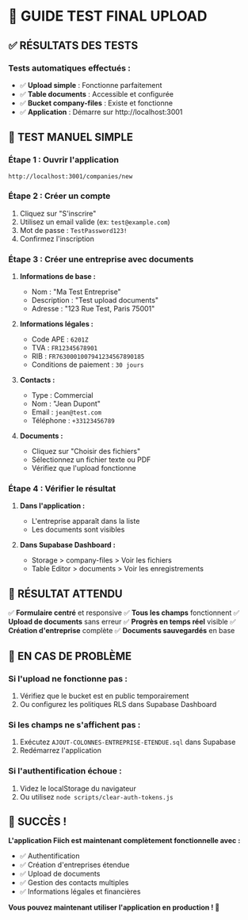 # 🎉 GUIDE TEST FINAL UPLOAD

## ✅ RÉSULTATS DES TESTS

### **Tests automatiques effectués :**
- ✅ **Upload simple** : Fonctionne parfaitement
- ✅ **Table documents** : Accessible et configurée
- ✅ **Bucket company-files** : Existe et fonctionne
- ✅ **Application** : Démarre sur http://localhost:3001

## 🧪 TEST MANUEL SIMPLE

### **Étape 1 : Ouvrir l'application**
```
http://localhost:3001/companies/new
```

### **Étape 2 : Créer un compte**
1. Cliquez sur "S'inscrire"
2. Utilisez un email valide (ex: `test@example.com`)
3. Mot de passe : `TestPassword123!`
4. Confirmez l'inscription

### **Étape 3 : Créer une entreprise avec documents**
1. **Informations de base :**
   - Nom : "Ma Test Entreprise"
   - Description : "Test upload documents"
   - Adresse : "123 Rue Test, Paris 75001"

2. **Informations légales :**
   - Code APE : `6201Z`
   - TVA : `FR12345678901`
   - RIB : `FR7630001007941234567890185`
   - Conditions de paiement : `30 jours`

3. **Contacts :**
   - Type : Commercial
   - Nom : "Jean Dupont"
   - Email : `jean@test.com`
   - Téléphone : `+33123456789`

4. **Documents :**
   - Cliquez sur "Choisir des fichiers"
   - Sélectionnez un fichier texte ou PDF
   - Vérifiez que l'upload fonctionne

### **Étape 4 : Vérifier le résultat**
1. **Dans l'application :**
   - L'entreprise apparaît dans la liste
   - Les documents sont visibles

2. **Dans Supabase Dashboard :**
   - Storage > company-files > Voir les fichiers
   - Table Editor > documents > Voir les enregistrements

## 🎯 RÉSULTAT ATTENDU

✅ **Formulaire centré** et responsive
✅ **Tous les champs** fonctionnent
✅ **Upload de documents** sans erreur
✅ **Progrès en temps réel** visible
✅ **Création d'entreprise** complète
✅ **Documents sauvegardés** en base

## 🔧 EN CAS DE PROBLÈME

### **Si l'upload ne fonctionne pas :**
1. Vérifiez que le bucket est en public temporairement
2. Ou configurez les politiques RLS dans Supabase Dashboard

### **Si les champs ne s'affichent pas :**
1. Exécutez `AJOUT-COLONNES-ENTREPRISE-ETENDUE.sql` dans Supabase
2. Redémarrez l'application

### **Si l'authentification échoue :**
1. Videz le localStorage du navigateur
2. Ou utilisez `node scripts/clear-auth-tokens.js`

## 🎉 SUCCÈS !

**L'application Fiich est maintenant complètement fonctionnelle avec :**
- ✅ Authentification
- ✅ Création d'entreprises étendue
- ✅ Upload de documents
- ✅ Gestion des contacts multiples
- ✅ Informations légales et financières

**Vous pouvez maintenant utiliser l'application en production ! 🚀** 